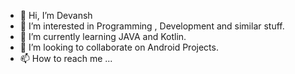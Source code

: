 - 👋 Hi, I’m Devansh
- 👀 I’m interested in Programming , Development and similar stuff.
- 🌱 I’m currently learning JAVA and Kotlin. 
- 💞️ I’m looking to collaborate on Android Projects.
- 📫 How to reach me ...

<!---
Devansh-1124/Devansh-1124 is a ✨ special ✨ repository because its `README.md` (this file) appears on your GitHub profile.
You can click the Preview link to take a look at your changes.
--->
